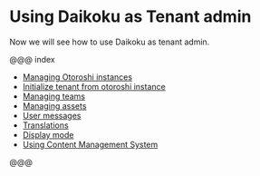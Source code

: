 # Using Daikoku as Tenant admin

Now we will see how to use Daikoku as tenant admin.

@@@ index

* [Managing Otoroshi instances](./1-otoroshi.md)
* [Initialize tenant from otoroshi instance](./1.5-initialize.md)
* [Managing teams](./2-teams.md)
* [Managing assets](./3-assets.md)
* [User messages](./4-messages.md)
* [Translations](./5-translations.md)
* [Display mode](./5.5-display.md)
* [Using Content Management System](./6-cms.md)

@@@
